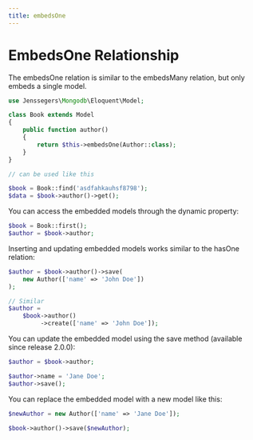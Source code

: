 ```yaml
---
title: embedsOne
---
```

# EmbedsOne Relationship
The embedsOne relation is similar to the embedsMany relation, but only embeds a single model.
```php
use Jenssegers\Mongodb\Eloquent\Model;

class Book extends Model
{
    public function author()
    {
        return $this->embedsOne(Author::class);
    }
}

// can be used like this

$book = Book::find('asdfahkauhsf8798');
$data = $book->author()->get();

```
You can access the embedded models through the dynamic property:
```php
$book = Book::first();
$author = $book->author;
```
Inserting and updating embedded models works similar to the hasOne relation:
```php
$author = $book->author()->save(
    new Author(['name' => 'John Doe'])
);

// Similar
$author =
    $book->author()
         ->create(['name' => 'John Doe']);
```
You can update the embedded model using the save method (available since release 2.0.0):
```php
$author = $book->author;

$author->name = 'Jane Doe';
$author->save();
```
You can replace the embedded model with a new model like this:
```php
$newAuthor = new Author(['name' => 'Jane Doe']);

$book->author()->save($newAuthor);
```